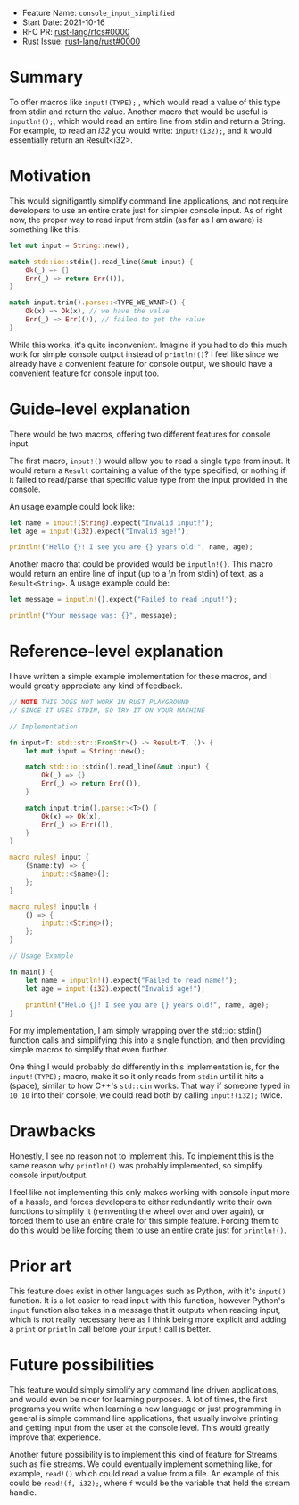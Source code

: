 - Feature Name: `console_input_simplified`
- Start Date: 2021-10-16
- RFC PR: [rust-lang/rfcs#0000](https://github.com/rust-lang/rfcs/pull/0000)
- Rust Issue: [rust-lang/rust#0000](https://github.com/rust-lang/rust/issues/0000)

# Summary

To offer macros like `input!(TYPE);` , which would read a value of this type from stdin and return the value. Another macro that would be useful is `inputln!();`, which would read an entire line from stdin and return a String. For example, to read an *i32* you would write: `input!(i32);`, and it would essentially return an Result\<i32><i32>.

# Motivation

This would signifigantly simplify command line applications, and not require developers to use an entire crate just for simpler console input. As of right now, the proper way to read input from stdin (as far as I am aware) is something like this:

```rust
let mut input = String::new();

match std::io::stdin().read_line(&mut input) {
    Ok(_) => {}
    Err(_) => return Err(()),
}

match input.trim().parse::<TYPE_WE_WANT>() {
    Ok(x) => Ok(x), // we have the value
    Err(_) => Err(()), // failed to get the value
}
```

While this works, it's quite inconvenient. Imagine if you had to do this much work for simple console output instead of `println!()`? I feel like since we already have a convenient feature for console output, we should have a convenient feature for console input too.

# Guide-level explanation

There would be two macros, offering two different features for console input.

The first macro, `input!()` would allow you to read a single type from input. It would return a `Result` containing a value of the type specified, or nothing if it failed to read/parse that specific value type from the input provided in the console.

An usage example could look like:

```rust
let name = input!(String).expect("Invalid input!");
let age = input!(i32).expect("Invalid age!");

println!("Hello {}! I see you are {} years old!", name, age);
```

Another macro that could be provided would be `inputln!()`. This macro would return an entire line of input (up to a \n from stdin) of text, as a `Result<String>`. A usage example could be:

```rust
let message = inputln!().expect("Failed to read input!");

println!("Your message was: {}", message);
```

# Reference-level explanation

I have written a simple example implementation for these macros, and I would greatly appreciate any kind of feedback.

```rust
// NOTE THIS DOES NOT WORK IN RUST PLAYGROUND
// SINCE IT USES STDIN, SO TRY IT ON YOUR MACHINE

// Implementation

fn input<T: std::str::FromStr>() -> Result<T, ()> {
    let mut input = String::new();

    match std::io::stdin().read_line(&mut input) {
        Ok(_) => {}
        Err(_) => return Err(()),
    }

    match input.trim().parse::<T>() {
        Ok(x) => Ok(x),
        Err(_) => Err(()),
    }
}

macro_rules! input {
    ($name:ty) => {
        input::<$name>();
    };
}

macro_rules! inputln {
    () => {
        input::<String>();
    };
}

// Usage Example

fn main() {
    let name = inputln!().expect("Failed to read name!");
    let age = input!(i32).expect("Invalid age!");
    
    println!("Hello {}! I see you are {} years old!", name, age);
}
```

For my implementation, I am simply wrapping over the std::io::stdin() function calls and simplifying this into a single function, and then providing simple macros to simplify that even further.

One thing I would probably do differently in this implementation is, for the `input!(TYPE);` macro, make it so it only reads from `stdin` until it hits a ` ` (space), similar to how C++'s `std::cin` works. That way if someone typed in `10 10` into their console, we could read both by calling `input!(i32);` twice.

# Drawbacks

Honestly, I see no reason not to implement this. To implement this is the same reason why `println!()` was probably implemented, so simplify console input/output.

I feel like not implementing this only makes working with console input more of a hassle, and forces developers to either redundantly write their own functions to simplify it (reinventing the wheel over and over again), or forced them to use an entire crate for this simple feature. Forcing them to do this would be like forcing them to use an entire crate just for `println!()`.

# Prior art

This feature does exist in other languages such as Python, with it's `input()` function. It is a lot easier to read input with this function, however Python's `input` function also takes in a message that it outputs when reading input, which is not really necessary here as I think being more explicit and adding a `print` or `println` call before your `input!` call is better.

# Future possibilities

This feature would simply simplify any command line driven applications, and would even be nicer for learning purposes. A lot of times, the first programs you write when learning a new language or just programming in general is simple command line applications, that usually involve printing and getting input from the user at the console level. This would greatly improve that experience.

Another future possibility is to implement this kind of feature for Streams, such as file streams. We could eventually implement something like, for example, `read!()` which could read a value from a file. An example of this could be `read!(f, i32);`, where `f` would be the variable that held the stream handle.
